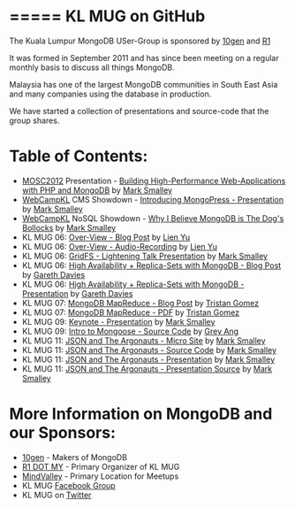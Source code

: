 =====
KL MUG on GitHub
=====

The Kuala Lumpur MongoDB USer-Group is sponsored by [10gen](http://10gen.com) and [R1](http://r1.my)

It was formed in September 2011 and has since been meeting on a regular monthly basis to discuss all things MongoDB.

Malaysia has one of the largest MongoDB communities in South East Asia and many companies using the database in production.

We have started a collection of presentations and source-code that the group shares.

# Table of Contents:
* [MOSC2012](http://mosc.my) Presentation - [Building High-Performance Web-Applications with PHP and MongoDB](http://www.slideshare.net/r1dotmy/mosc2012-building-highperformance-webapplication-with-php-mongodb) by [Mark Smalley](http://twitter.com/m_smalley)
* [WebCampKL](http://webcamp.my) CMS Showdown - [Introducing MongoPress - Presentation](http://www.slideshare.net/marksmalley1/introducing-mongopress) by [Mark Smalley](http://twitter.com/m_smalley)
* [WebCampKL](http://webcamp.my) NoSQL Showdown - [Why I Believe MongoDB is The Dog's Bollocks](http://www.slideshare.net/marksmalley1/why-i-believe-mongodb-is-the-dogs-bollocks) by [Mark Smalley](http://twitter.com/m_smalley)
* KL MUG 06: [Over-View - Blog Post](http://www.joshuatly.com/kuala-lumpur-mongodb-user-group-6-notes-recording/) by [Lien Yu](http://twitter.com/joshualty)
* KL MUG 06: [Over-View - Audio-Recording](http://dl.dropbox.com/u/5677336/KLMUG-2012-05.mp3) by [Lien Yu](http://twitter.com/joshualty)
* KL MUG 06: [GridFS - Lightening Talk Presentation](http://www.slideshare.net/marksmalley1/serving-images-with-gridfs) by [Mark Smalley](http://twitter.com/m_smalley)
* KL MUG 06: [High Availability + Replica-Sets with MongoDB - Blog Post](http://www.shaolintiger.com/2012/05/07/high-availability-mongodb-replica-sets-a-how-to-kinda-tutorial/) by [Gareth Davies](http://twitter.com/shaolintiger)
* KL MUG 06: [High Availability + Replica-Sets with MongoDB - Presentation](http://www.slideshare.net/shaolintiger/high-availabiltity-replica-sets-with-mongodb) by [Gareth Davies](http://twitter.com/shaolintiger)
* KL MUG 07: [MongoDB MapReduce - Blog Post](http://plan49.com/presentations/klmug-mapreduce) by [Tristan Gomez](http://twitter.com/parasquid)
* KL MUG 07: [MongoDB MapReduce - PDF](http://plan49.com/attachments/klmug-mapreduce.pdf) by [Tristan Gomez](http://twitter.com/parasquid)
* KL MUG 09: [Keynote - Presentation](http://www.slideshare.net/marksmalley1/kl-mug-9) by [Mark Smalley](http://twitter.com/m_smalley)
* KL MUG 09: [Intro to Mongoose - Source Code](https://github.com/conancat/klmug-mongoose) by [Grey Ang](http://twitter.com/conancat)
* KL MUG 11: [JSON and The Argonauts - Micro Site](#) by [Mark Smalley](http://twitter.com/m_smalley)
* KL MUG 11: [JSON and The Argonauts - Source Code](#) by [Mark Smalley](http://twitter.com/m_smalley)
* KL MUG 11: [JSON and The Argonauts - Presentation](#) by [Mark Smalley](http://twitter.com/m_smalley)
* KL MUG 11: [JSON and The Argonauts - Presentation Source](#) by [Mark Smalley](http://twitter.com/m_smalley)

# More Information on MongoDB and our Sponsors:
* [10gen](https://10gen.com)  - Makers of MongoDB
* [R1 DOT MY](https://r1.my) - Primary Organizer of KL MUG
* [MindValley](https://mindvalley.com) - Primary Location for Meetups
* KL MUG [Facebook Group](https://facebook.com/groups/klmug/)
* KL MUG on [Twitter](https://twitter.com/klmug/)